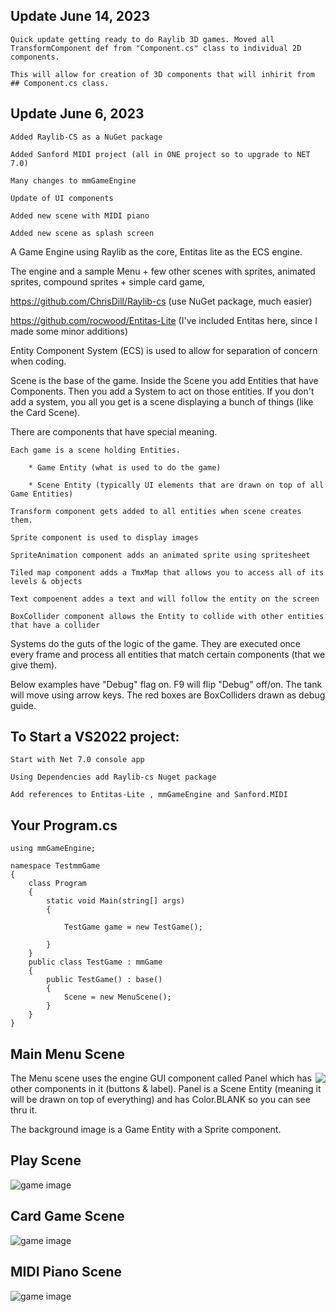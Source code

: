 ## Update June 14, 2023
    Quick update getting ready to do Raylib 3D games. Moved all TransformComponent def from "Component.cs" class to individual 2D components.
    
    This will allow for creation of 3D components that will inhirit from ## Component.cs class.

## Update June 6, 2023
    Added Raylib-CS as a NuGet package
    
    Added Sanford MIDI project (all in ONE project so to upgrade to NET 7.0)
    
    Many changes to mmGameEngine
    
    Update of UI components
    
    Added new scene with MIDI piano
    
    Added new scene as splash screen
    

A Game Engine using Raylib as the core, Entitas lite as the ECS engine.

The engine and a sample Menu + few other scenes with sprites, animated sprites, compound sprites + simple card game, 


https://github.com/ChrisDill/Raylib-cs         (use NuGet package, much easier)

https://github.com/rocwood/Entitas-Lite        (I've included Entitas here, since I made some minor additions)

Entity Component System (ECS) is used to allow for separation of concern when coding. 

Scene is the base of the game.  Inside the Scene you add Entities that have Components.  Then you add a System to act on those entities.  If you don't add a system, you all you get is a scene displaying a bunch of things (like the Card Scene).  


There are components that have special meaning.  

    Each game is a scene holding Entities.
        
        * Game Entity (what is used to do the game)
        
        * Scene Entity (typically UI elements that are drawn on top of all Game Entities)
        
    Transform component gets added to all entities when scene creates them.
    
    Sprite component is used to display images
    
    SpriteAnimation component adds an animated sprite using spritesheet
    
    Tiled map component adds a TmxMap that allows you to access all of its levels & objects
    
    Text compoenent addes a text and will follow the entity on the screen 
    
    BoxCollider component allows the Entity to collide with other entities that have a collider
    
Systems do the guts of the logic of the game.  They are executed once every frame and process all entities that match certain components (that we give them).

Below examples have "Debug" flag on.  F9 will flip "Debug" off/on.  The tank will move using arrow keys.  The red boxes are BoxColliders drawn as debug guide.

## To Start a VS2022 project:

    Start with Net 7.0 console app
    
    Using Dependencies add Raylib-cs Nuget package
    
    Add references to Entitas-Lite , mmGameEngine and Sanford.MIDI
 
## Your Program.cs

    using mmGameEngine;

    namespace TestmmGame
    {
        class Program
        {
            static void Main(string[] args)
            {

                TestGame game = new TestGame();

            }
        }
        public class TestGame : mmGame
        {
            public TestGame() : base()
            {
                Scene = new MenuScene();
            }
        }
    }

## Main Menu Scene

<img align="right" src="./MenuSrn.png" >

The Menu scene uses the engine GUI component called Panel which has other components in it (buttons & label).
Panel is a Scene Entity (meaning it will be drawn on top of everything) and has Color.BLANK so you can see thru it.

The background image is a Game Entity with a Sprite component.











## Play Scene

![game image](PlaySrn.png)









## Card Game Scene

![game image](CardSrn.png)

## MIDI Piano Scene

![game image](MidiPiano.png)


